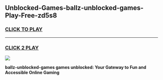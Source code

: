 
## Unblocked-Games-ballz-unblocked-games-Play-Free-zd5s8
<h3>
<a href="https://premium76.site?title=ballz-unblocked-games&ref=10A">CLICK TO PLAY</a></h3>
<hr>

<h3>
<a href="https://premium76.site?title=ballz-unblocked-games&ref=10A">CLICK 2 PLAY</a>
  
</h3>

<a href="https://premium76.site?title=ballz-unblocked-games&ref=10A"><img src="https://clearcache.store/games.png"></a>


**ballz-unblocked-games games unblocked: Your Gateway to Fun and Accessible Online Gaming**

